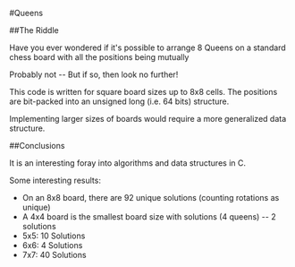 #Queens

##The Riddle

Have you ever wondered if it's possible to arrange 8 Queens on a standard chess board with all the positions being mutually

Probably not -- But if so, then look no further!

This code is written for square board sizes up to 8x8 cells. The positions are bit-packed into an unsigned long (i.e. 64 bits) structure.

Implementing larger sizes of boards would require a more generalized data structure.

##Conclusions

It is an interesting foray into algorithms and data structures in C.

Some interesting results:

* On an 8x8 board, there are 92 unique solutions (counting rotations as unique)
* A 4x4 board is the smallest board size with solutions (4 queens) -- 2 solutions
* 5x5: 10 Solutions
* 6x6:  4 Solutions
* 7x7: 40 Solutions

